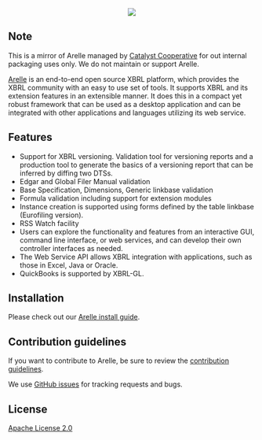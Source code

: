 <div align="center">
  <img src="http://arelle.org/arelle/wp-content/themes/platform/images/logo-platform.png">
</div>


## Note
This is a mirror of Arelle managed by [Catalyst Cooperative](https://github.com/catalyst-cooperative)
for out internal packaging uses only. We do not maintain or support Arelle. 


[Arelle](https://arelle.org/arelle/) is an end-to-end open source XBRL platform,
which provides the XBRL community with an easy to use set of tools.  It supports
XBRL and its extension features in an extensible manner.  It does this in a
compact yet robust framework that can be used as a desktop application and can
be integrated with other applications and languages utilizing its web service.

## Features
* Support for XBRL versioning. Validation tool for versioning reports and a
  production tool to generate the basics of a versioning report that can be
  inferred by diffing two DTSs.
* Edgar and Global Filer Manual validation
* Base Specification, Dimensions, Generic linkbase validation
* Formula validation including support for extension modules
* Instance creation is supported using forms defined by the table linkbase (Eurofiling version).
* RSS Watch facility
* Users can explore the functionality and features from an interactive GUI,
  command line interface, or web services, and can develop their own controller
  interfaces as needed.
* The Web Service API allows XBRL integration with applications, such as those in
  Excel, Java or Oracle.
* QuickBooks is supported by XBRL-GL.


## Installation

Please check out our [Arelle install guide](INSTALLATION.md).


## Contribution guidelines

If you want to contribute to Arelle, be sure to review the
[contribution guidelines](CONTRIBUTING.md).

We use [GitHub issues](https://github.com/arelle/arelle/issues) for
tracking requests and bugs.


## License

[Apache License 2.0](LICENSE.md)
